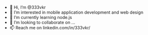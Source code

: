 - 👋 Hi, I’m  @333vkr
- 👀 I’m interested in mobile application development and web design
- 🌱 I’m currently learning node.js
- 💞️ I’m looking to collaborate on ...
- 📫 Reach me on linkedin.com/in/333vkr/

<!---
333vkr/333vkr is a ✨ special ✨ repository because its `README.md` (this file) appears on your GitHub profile.
You can click the Preview link to take a look at your changes.
--->
